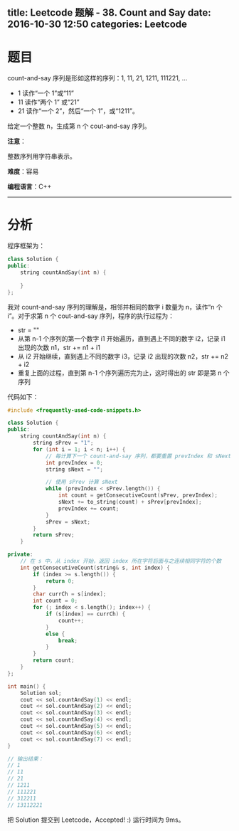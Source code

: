 title: Leetcode 题解 - 38. Count and Say
date: 2016-10-30 12:50
categories: Leetcode
---

# 题目

count-and-say 序列是形如这样的序列：1, 11, 21, 1211, 111221, ...

* 1 读作“一个 1”或“11”
* 11 读作“两个 1” 或“21”
* 21 读作“一个 2”，然后“一个 1”，或“1211”。

给定一个整数 n，生成第 n 个 cout-and-say 序列。

<!-- more -->

**注意**：

整数序列用字符串表示。

**难度**：容易

**编程语言**：C++

---

# 分析

程序框架为：

```cpp
class Solution {
public:
    string countAndSay(int n) {
        
    }
};
```

我对 count-and-say 序列的理解是，相邻并相同的数字 i 数量为 n，读作“n 个 i”。对于求第 n 个 cout-and-say 序列，程序的执行过程为：

* str = ""
* 从第 n-1 个序列的第一个数字 i1 开始遍历，直到遇上不同的数字 i2，记录 i1 出现的次数 n1，str += n1 + i1
* 从 i2 开始继续，直到遇上不同的数字 i3，记录 i2 出现的次数 n2，str += n2 + i2
* 重复上面的过程，直到第 n-1 个序列遍历完为止，这时得出的 str 即是第 n 个序列

代码如下：

```cpp
#include <frequently-used-code-snippets.h>

class Solution {
public:
    string countAndSay(int n) {
        string sPrev = "1";
        for (int i = 1; i < n; i++) {
            // 每计算下一个 count-and-say 序列，都要重置 prevIndex 和 sNext
            int prevIndex = 0;
            string sNext = "";

            // 使用 sPrev 计算 sNext
            while (prevIndex < sPrev.length()) {
                int count = getConsecutiveCount(sPrev, prevIndex);
                sNext += to_string(count) + sPrev[prevIndex];
                prevIndex += count;
            }
            sPrev = sNext;
        }
        return sPrev;
    }

private:
    // 在 s 中，从 index 开始，返回 index 所在字符后面与之连续相同字符的个数
    int getConsecutiveCount(string& s, int index) {
        if (index >= s.length()) {
            return 0;
        }
        char currCh = s[index];
        int count = 0;
        for (; index < s.length(); index++) {
            if (s[index] == currCh) {
                count++;
            }
            else {
                break;
            }
        }
        return count;
    }
};

int main() {
    Solution sol;
    cout << sol.countAndSay(1) << endl;
    cout << sol.countAndSay(2) << endl;
    cout << sol.countAndSay(3) << endl;
    cout << sol.countAndSay(4) << endl;
    cout << sol.countAndSay(5) << endl;
    cout << sol.countAndSay(6) << endl;
    cout << sol.countAndSay(7) << endl;
}

// 输出结果：
// 1
// 11
// 21
// 1211
// 111221
// 312211
// 13112221
```

把 Solution 提交到 Leetcode，Accepted! :) 运行时间为 9ms。
